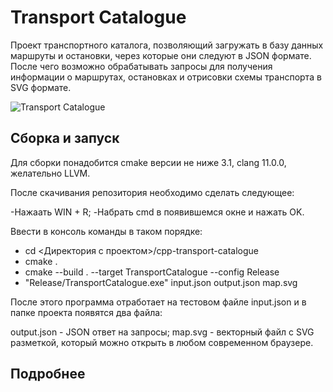 # Transport Catalogue

Проект транспортного каталога, позволяющий загружать в базу данных маршруты и остановки, через которые они следуют в JSON формате. После чего возможно обрабатывать запросы для получения информации о маршрутах, остановках и отрисовки схемы транспорта в SVG формате.

![Transport Catalogue](https://sun9-57.userapi.com/s/v1/ig2/tp7gXj6DritAOclhH4D7G-PeaDVV_RZ-DA6qCmG8Iy-cv4F-YjS-H5a6GFlza41tcY3zz5lNBbH-cneTQZTgk_1F.jpg?size=1632x915&quality=96&type=album "Transport Catalogue")


## Сборка и запуск

Для сборки понадобится cmake версии не ниже 3.1, clang 11.0.0, желательно LLVM.

После скачивания репозитория необходимо сделать следующее:

-Нажаать WIN + R;
-Набрать cmd в появившемся окне и нажать OK.

Ввести в консоль команды в таком порядке:
- cd <Директория с проектом>/cpp-transport-catalogue
- cmake .
- cmake --build . --target TransportCatalogue --config Release
- "Release/TransportCatalogue.exe" input.json output.json map.svg

После этого программа отработает на тестовом файле input.json и в папке проекта появятся два файла:

output.json - JSON ответ на запросы;
map.svg - векторный файл с SVG разметкой, который можно открыть в любом современном браузере.

## Подробнее
